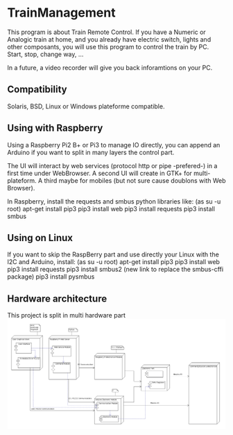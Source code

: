 # TrainManagement

This program is about Train Remote Control.
If you have a Numeric or Analogic train at home, and you already have electric switch, lights and other composants,
you will use this program to control the train by PC.
Start, stop, change way, ...

In a future, a video recorder will give you back inforamtions on your PC.

## Compatibility

Solaris, BSD, Linux or Windows plateforme compatible.


## Using with Raspberry

Using a Raspberry Pi2 B+ or Pi3 to manage IO directly,
you can append an Arduino if you want to split in many layers the control part.

The UI will interact by web services (protocol http or pipe -prefered-) in a first time under WebBrowser.
A second UI will create in GTK+ for multi-plateform. A third maybe for mobiles (but not sure cause doublons with Web Browser).

In Raspberry, install the requests and smbus python libraries like:
(as su -u root)
apt-get install pip3
pip3 install web
pip3 install requests
pip3 install smbus

## Using on Linux

If you want to skip the RaspBerry part and use directly your Linux with the I2C and Arduino, install:
(as su -u root)
apt-get install pip3
pip3 install web
pip3 install requests
pip3 install smbus2 (new link to replace the smbus-cffi package)
pip3 install pysmbus

## Hardware architecture

This project is split in multi hardware part
![Deployment diagram](Documentation/diagrams/Diagrammededeploiement.png)
